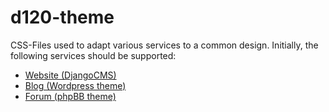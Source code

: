 # d120-theme

CSS-Files used to adapt various services to a common design. Initially, the following services should be supported:

* [Website (DjangoCMS)](https://github.com/d120/djangocms)
* [Blog (Wordpress theme)](https://github.com/d120/das-neue-wesentliche)
* [Forum (phpBB theme)](https://github.com/d120/ComBoot-D120)
